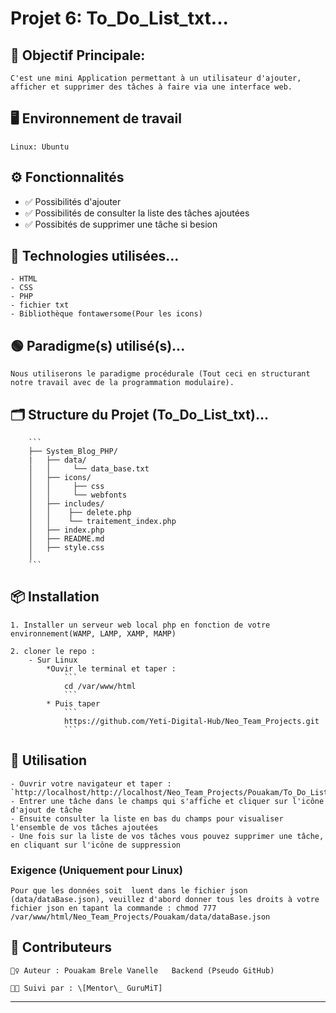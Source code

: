 # Projet 6: To_Do_List_txt... 

## 🎯 Objectif Principale:

    C'est une mini Application permettant à un utilisateur d'ajouter, afficher et supprimer des tâches à faire via une interface web.

## 🖥️ Environnement de travail
    Linux: Ubuntu

## ⚙️ Fonctionnalités

- ✅ Possibilités d'ajouter 
- ✅ Possibilités de consulter la liste des tâches ajoutées
- ✅ Possibités de supprimer une tâche si besion

## 🧠 Technologies utilisées...

    - HTML
    - CSS
    - PHP
    - fichier txt
    - Bibliothèque fontawersome(Pour les icons)

## 🟢 Paradigme(s) utilisé(s)...

    Nous utiliserons le paradigme procédurale (Tout ceci en structurant notre travail avec de la programmation modulaire).

## 🗂️ Structure du Projet (**To_Do_List_txt**)...

        ```
        ├── System_Blog_PHP/
        |   ├── data/
        │   │     └── data_base.txt
        │   ├── icons/
        │   │     ├── css
        │   │     └── webfonts
        │   ├── includes/
        │   │    ├── delete.php
        │   │    └── traitement_index.php
        │   ├── index.php
        │   ├── README.md
        │   ├── style.css
        │
        ```

## 📦 Installation

    1. Installer un serveur web local php en fonction de votre environnement(WAMP, LAMP, XAMP, MAMP)
   
    2. cloner le repo :
        - Sur Linux
            *Ouvir le terminal et taper :
                ```
                cd /var/www/html
                ```
            * Puis taper
                ```
                https://github.com/Yeti-Digital-Hub/Neo_Team_Projects.git
                ```

## 🚀 Utilisation

    - Ouvrir votre navigateur et taper : `http://localhost/http://localhost/Neo_Team_Projects/Pouakam/To_Do_List/index.php`
    - Entrer une tâche dans le champs qui s'affiche et cliquer sur l'icône d'ajout de tâche
    - Ensuite consulter la liste en bas du champs pour visualiser l'ensemble de vos tâches ajoutées
    - Une fois sur la liste de vos tâches vous pouvez supprimer une tâche, en cliquant sur l'icône de suppression

### Exigence (Uniquement pour Linux)
    Pour que les données soit  luent dans le fichier json (data/dataBase.json), veuillez d'abord donner tous les droits à votre fichier json en tapant la commande : chmod 777 /var/www/html/Neo_Team_Projects/Pouakam/data/dataBase.json

## 🤝 Contributeurs

    🙋‍♀️ Auteur : Pouakam Brele Vanelle   Backend (Pseudo GitHub)
    
    🧑‍🏫 Suivi par : \[Mentor\_ GuruMiT]

---